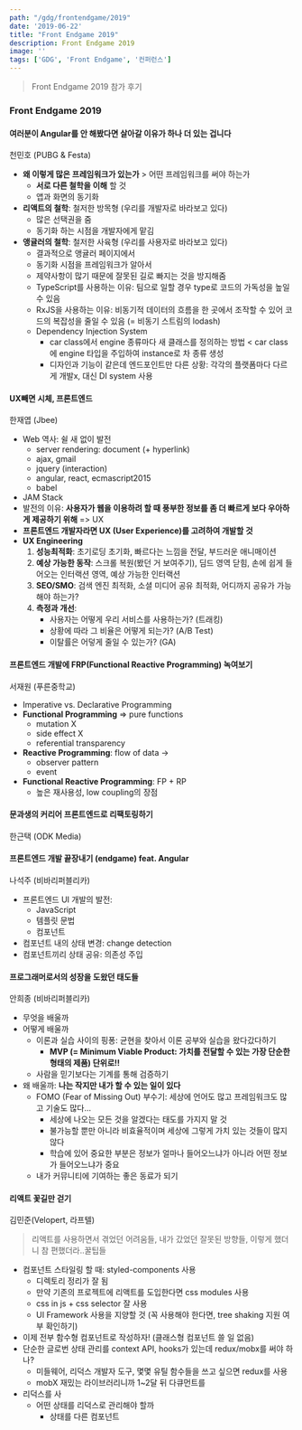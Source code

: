 ```yaml
---
path: "/gdg/frontendgame/2019"
date: '2019-06-22'
title: "Front Endgame 2019"
description: Front Endgame 2019
image: ''
tags: ['GDG', 'Front Endgame', '컨퍼런스']
---
```

> Front Endgame 2019 참가 후기

### Front Endgame 2019

#### 여러분이 Angular를 안 해봤다면 살아갈 이유가 하나 더 있는 겁니다
천민호 (PUBG & Festa)
- __왜 이렇게 많은 프레임워크가 있는가__ > 어떤 프레임워크를 써야 하는가
    - __서로 다른 철학을 이해__ 할 것
    - 앱과 화면의 동기화
- __리액트의 철학__: 철저한 방목형 (우리를 개발자로 바라보고 있다)
    - 많은 선택권을 줌
    - 동기화 하는 시점을 개발자에게 맡김
- __앵귤러의 철학__: 철저한 사육형 (우리를 사용자로 바라보고 있다)
    - 결과적으로 앵귤러 페이지에서 
    - 동기화 시점을 프레임워크가 알아서
    - 제약사항이 많기 때문에 잘못된 길로 빠지는 것을 방지해줌
    - TypeScript를 사용하는 이유: 팀으로 일할 경우 type로 코드의 가독성을 높일 수 있음
    - RxJS을 사용하는 이유: 비동기적 데이터의 흐름을 한 곳에서 조작할 수 있어 코드의 복잡성을 줄일 수 있음 (= 비동기 스트림의 lodash)
    - Dependency Injection System
        - car class에서 engine 종류마다 새 클래스를 정의하는 방법 < car class에 engine 타입을 주입하여 instance로 차 종류 생성
        - 디자인과 기능이 같은데 엔드포인트만 다른 상황: 각각의 플랫폼마다 다르게 개발x, 대신 DI system 사용

#### UX빼면 시체, 프론트엔드
한재엽 (Jbee)
- Web 역사: 쉴 새 없이 발전
    - server rendering: document (+ hyperlink)
    - ajax, gmail
    - jquery (interaction)
    - angular, react, ecmascript2015
    - babel
- JAM Stack
- 발전의 이유: __사용자가 웹을 이용하려 할 때 풍부한 정보를 좀 더 빠르게 보다 우아하게 제공하기 위해__ => UX
- __프론트엔드 개발자라면 UX (User Experience)를 고려하여 개발할 것__
- __UX Engineering__
    1. __성능최적화__: 초기로딩 초기화, 빠르다는 느낌을 전달, 부드러운 애니매이션
    2. __예상 가능한 동작__: 스크롤 복원(봤던 거 보여주기), 딤드 영역 닫힘, 손에 쉽게 들어오는 인터랙션 영역, 예상 가능한 인터랙션
    3. __SEO/SMO__: 검색 엔진 최적화, 소셜 미디어 공유 최적화, 어디까지 공유가 가능해야 하는가?
    4. __측정과 개선__: 
        - 사용자는 어떻게 우리 서비스를 사용하는가? (트래킹) 
        - 상황에 따라 그 비율은 어떻게 되는가? (A/B Test) 
        - 이탈률은 어덯게 줄일 수 있는가? (GA)

#### 프론트엔드 개발에 FRP(Functional Reactive Programming) 녹여보기
서재원 (푸른중학교)
- Imperative vs. Declarative Programming
- __Functional Programming__ => pure functions
    - mutation X
    - side effect X
    - referential transparency
- __Reactive Programming__: flow of data -> 
    - observer pattern
    - event
- __Functional Reactive Programming__: FP + RP
    - 높은 재사용성, low coupling의 장점

#### 문과생의 커리어 프론트엔드로 리팩토링하기
한근택 (ODK Media)

#### 프론트엔드 개발 끝장내기 (endgame) feat. Angular
나석주 (비바리퍼블리카)
- 프론트엔드 UI 개발의 발전:
    - JavaScript
    - 템플릿 문법
    - 컴포넌트
- 컴포넌트 내의 상태 변경: change detection
- 컴포넌트끼리 상태 공유: 의존성 주입

#### 프로그래머로서의 성장을 도왔던 태도들
안희종 (비바리퍼블리카)
- 무엇을 배울까
- 어떻게 배울까
    - 이론과 실습 사이의 핑퐁: 균현을 찾아서 이론 공부와 실습을 왔다갔다하기
        - __MVP (= Minimum Viable Product: 가치를 전달할 수 있는 가장 단순한 형태의 제품) 단위로!!__
    - 사람을 믿기보다는 기계를 통해 검증하기
- 왜 배울까: __나는 작지만 내가 할 수 있는 일이 있다__
    - FOMO (Fear of Missing Out) 부수기: 세상에 언어도 많고 프레임워크도 많고 기술도 많다...
        - 세상에 나오는 모든 것을 알겠다는 태도를 가지지 말 것
        - 불가능할 뿐만 아니라 비효율적이며 세상에 그렇게 가치 있는 것들이 많지 않다
        - 학습에 있어 중요한 부분은 정보가 얼마나 들어오느냐가 아니라 어떤 정보가 들어오느냐가 중요
    - 내가 커뮤니티에 기여하는 좋은 동료가 되기

#### 리액트 꽃길만 걷기
김민준(Velopert, 라프텔)
> 리액트를 사용하면서 겪었던 어려움들, 내가 갔었던 잘못된 방향들, 이렇게 했더니 참 편했더라..꿀팁들
- 컴포넌트 스타일링 할 때: styled-components 사용
    - 디렉토리 정리가 잘 됨
    - 만약 기존의 프로젝트에 리액트를 도입한다면 css modules 사용
    - css in js + css selector 잘 사용
    - UI Framework 사용을 지양할 것 (꼭 사용해야 한다면, tree shaking 지원 여부 확인하기)
- 이제 전부 함수형 컴포넌트로 작성하자! (클래스형 컴포넌트 쓸 일 없음)
- 단순한 글로번 상태 관리를 context API, hooks가 있는데 redux/mobx를 써야 하나?
    - 미들웨어, 리덕스 개발자 도구, 몇몇 유틸 함수들을 쓰고 싶으면 redux를 사용
    - mobX 재밌는 라이브러리니까 1~2달 뒤 다큐먼트를
- 리덕스를 사
    - 어떤 상태를 리덕스로 관리해야 할까
        - 상태를 다른 컴포넌트
